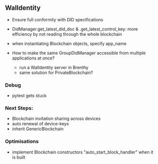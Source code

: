 ## WalIdentity

- Ensure full conformity with DID specifications
- DidManager.get_latest_did_doc & .get_latest_control_key: more efficiency by not reading through the whole blockchain
- when instantiating Blockchain objects, specify app_name

- How to make the same GroupDidManager accessible from multiple applications at once?
  - run a WalIdentity server in Brenthy
  - same solution for PrivateBlockchain?

### Debug

- pytest gets stuck

### Next Steps:

- Blockchain invitation sharing across devices
- auto renewal of device-keys
- inherit GenericBlockchain

### Optimisations

- implement Blockchain constructors "auto_start_block_handler" when it is built
